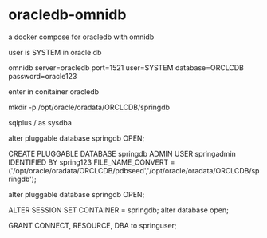 # oracledb-omnidb
a docker compose for oracledb with omnidb

user is SYSTEM in oracle db

omnidb server=oracledb port=1521 user=SYSTEM database=ORCLCDB 
password=oracle123


enter in conitainer oracledb


mkdir -p /opt/oracle/oradata/ORCLCDB/springdb


sqlplus / as sysdba

alter pluggable database springdb OPEN;

CREATE PLUGGABLE DATABASE springdb ADMIN USER springadmin IDENTIFIED BY spring123 FILE_NAME_CONVERT = ('/opt/oracle/oradata/ORCLCDB/pdbseed','/opt/oracle/oradata/ORCLCDB/springdb');

alter pluggable database springdb OPEN;


ALTER SESSION SET CONTAINER = springdb;
alter database open;

GRANT CONNECT, RESOURCE, DBA to springuser;
